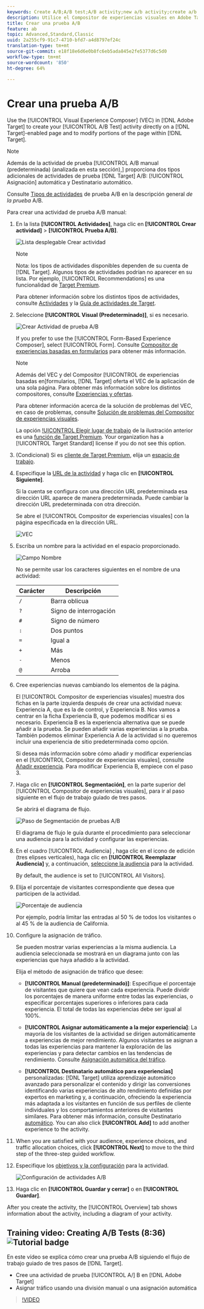 ```yaml
---
keywords: Create A/B;A/B test;A/B activity;new a/b activity;create a/b
description: Utilice el Compositor de experiencias visuales en Adobe Target para crear la actividad de prueba A/B directamente en una página con Destinatario habilitado y para modificar partes de la página dentro de Destinatario.
title: Crear una prueba A/B
feature: ab
topic: Advanced,Standard,Classic
uuid: 2a255cf9-91c7-4710-bfd7-a4d8797ef24c
translation-type: tm+mt
source-git-commit: e18f18e6d6e0b8fc6eb5ada845e2fe5377d6c5d0
workflow-type: tm+mt
source-wordcount: '850'
ht-degree: 64%

---
```



# Crear una prueba A/B

Use the [!UICONTROL Visual Experience Composer] (VEC) in [!DNL Adobe Target] to create your [!UICONTROL A/B Test] activity directly on a [!DNL Target]-enabled page and to modify portions of the page within [!DNL Target].

>[!NOTE]
>
>Además de la actividad de prueba [!UICONTROL A/B manual (predeterminada) (analizada en esta sección),] proporciona dos tipos adicionales de actividades de prueba [!DNL Target]  A/B: [!UICONTROL Asignación] automática y Destinatario automático.
>
>Consulte [Tipos de actividades](/help/c-activities/t-test-ab/test-ab.md#types) de prueba A/B en la descripción general *de la prueba* A/B.

Para crear una actividad de prueba  A/B manual:

1. En la lista **[!UICONTROL Actividades]**, haga clic en **[!UICONTROL Crear actividad]** > **[!UICONTROL Prueba A/B]**.

   ![Lista desplegable Crear actividad](/help/c-activities/t-test-ab/t-test-create-ab/assets/ab_select-new.png)

   >[!NOTE]
   >
   >Nota: los tipos de actividades disponibles dependen de su cuenta de [!DNL Target]. Algunos tipos de actividades podrían no aparecer en su lista. Por ejemplo, [!UICONTROL Recommendations] es una funcionalidad de [Target Premium](/help/c-intro/intro.md#premium).
   >
   >Para obtener información sobre los distintos tipos de actividades, consulte [Actividades](../../../c-activities/activities.md#concept_D317A95A1AB54674BA7AB65C7985BA03) y la [Guía de actividades de Target](/help/c-activities/target-activities-guide.md).

1. Seleccione **[!UICONTROL Visual (Predeterminado)]**, si es necesario.

   ![Crear Actividad de prueba A/B](/help/c-activities/t-test-ab/t-test-create-ab/assets/create-ab.png)

   If you prefer to use the [!UICONTROL Form-Based Experience Composer], select [!UICONTROL Form]. Consulte [Compositor de experiencias basadas en formularios](/help/c-experiences/form-experience-composer.md) para obtener más información.

   >[!NOTE]
   >
   >Además del VEC y del Compositor [!UICONTROL de experiencias basadas en]formularios, [!DNL Target] oferta el VEC de la aplicación de una sola página. Para obtener más información sobre los distintos compositores, consulte [Experiencias y ofertas](/help/c-experiences/experiences.md).
   >
   >Para obtener información acerca de la solución de problemas del VEC, en caso de problemas, consulte [Solución de problemas del Compositor de experiencias visuales](/help/c-experiences/c-visual-experience-composer/r-troubleshoot-composer/troubleshoot-composer.md).
   >
   >La opción [!UICONTROL Elegir lugar de trabajo](/help/administrating-target/c-user-management/property-channel/property-channel.md) de la ilustración anterior es una [función de Target Premium](/help/c-intro/intro.md). Your organization has a [!UICONTROL Target Standard] license if you do not see this option.

1. (Condicional) Si es [cliente de Target Premium](/help/c-intro/intro.md#premium), elija un [espacio de trabajo](/help/administrating-target/c-user-management/property-channel/property-channel.md).

1. Especifique la [URL de la actividad](/help/c-activities/t-test-ab/t-test-create-ab/ab-activity-url.md) y haga clic en **[!UICONTROL Siguiente]**.

   Si la cuenta se configura con una dirección URL predeterminada esa dirección URL aparece de manera predeterminada. Puede cambiar la dirección URL predeterminada con otra dirección.

   Se abre el [!UICONTROL Compositor de experiencias visuales] con la página especificada en la dirección URL.

   ![VEC](/help/c-activities/t-test-ab/t-test-create-ab/assets/vec-new.png)

1. Escriba un nombre para la actividad en el espacio proporcionado.

   ![Campo Nombre](/help/c-activities/t-test-ab/t-test-create-ab/assets/ab_newname-new.png)

   No se permite usar los caracteres siguientes en el nombre de una actividad:

   | Carácter | Descripción |
   |--- |--- |
   | `/` | Barra oblicua |
   | `?` | Signo de interrogación |
   | `#` | Signo de número |
   | `:` | Dos puntos |
   | `=` | Igual a |
   | `+` | Más |
   | `-` | Menos |
   | `@` | Arroba |

1. Cree experiencias nuevas cambiando los elementos de la página.

   El [!UICONTROL Compositor de experiencias visuales] muestra dos fichas en la parte izquierda después de crear una actividad nueva: Experiencia A, que es la de control, y Experiencia B. Nos vamos a centrar en la ficha Experiencia B, que podemos modificar si es necesario. Experiencia B es la experiencia alternativa que se puede añadir a la prueba. Se pueden añadir varias experiencias a la prueba. También podemos eliminar Experiencia A de la actividad si no queremos incluir una experiencia de sitio predeterminada como opción.

   Si desea más información sobre cómo añadir y modificar experiencias en el [!UICONTROL Compositor de experiencias visuales], consulte  [Añadir experiencia](../../../c-activities/t-test-ab/t-test-create-ab/ab-add-experience.md#task_454646F2895242D3B92DC395A0CE1A00). Para modificar Experiencia B, empiece con el paso 3.

1. Haga clic en **[!UICONTROL Segmentación]**, en la parte superior del [!UICONTROL Compositor de experiencias visuales], para ir al paso siguiente en el flujo de trabajo guiado de tres pasos.

   Se abrirá el diagrama de flujo.

   ![Paso de Segmentación de pruebas A/B](/help/c-activities/t-test-ab/t-test-create-ab/assets/ab_flow-new.png)

   El diagrama de flujo le guía durante el procedimiento para seleccionar una audiencia para la actividad y configurar las experiencias.

1. En el cuadro [!UICONTROL Audiencia] , haga clic en el icono de edición (tres elipses verticales), haga clic en **[!UICONTROL Reemplazar Audiencia]** y, a continuación, [seleccione la audiencia](/help/c-activities/t-test-ab/t-test-create-ab/ab-audience.md) para la actividad.

   By default, the audience is set to [!UICONTROL All Visitors].

1. Elija el porcentaje de visitantes correspondiente que desea que participen de la actividad.

   ![Porcentaje de audiencia](/help/c-activities/t-test-ab/t-test-create-ab/assets/audperc-new.png)

   Por ejemplo, podría limitar las entradas al 50 % de todos los visitantes o al 45 % de la audiencia de California.

1. Configure la asignación de tráfico.

   Se pueden mostrar varias experiencias a la misma audiencia. La audiencia seleccionada se mostrará en un diagrama junto con las experiencias que haya añadido a la actividad.

   Elija el método de asignación de tráfico que desee:

   * **[!UICONTROL Manual (predeterminado)]**: Especifique el porcentaje de visitantes que quiere que vean cada experiencia. Puede dividir los porcentajes de manera uniforme entre todas las experiencias, o especificar porcentajes superiores o inferiores para cada experiencia. El total de todas las experiencias debe ser igual al 100%.

   * **[!UICONTROL Asignar automáticamente a la mejor experiencia]**: La mayoría de los visitantes de la actividad se dirigen automáticamente a experiencias de mejor rendimiento. Algunos visitantes se asignan a todas las experiencias para mantener la exploración de las experiencias y para detectar cambios en las tendencias de rendimiento. Consulte [Asignación automática del tráfico](../../../c-activities/automated-traffic-allocation/automated-traffic-allocation.md#concept_A1407678796B4C569E94CBA8A9F7F5D4).

   * **[!UICONTROL Destinatario automático para experiencias]** personalizadas: [!DNL Target] utiliza aprendizaje automático avanzado para personalizar el contenido y dirigir las conversiones identificando varias experiencias de alto rendimiento definidas por expertos en marketing y, a continuación, ofreciendo la experiencia más adaptada a los visitantes en función de sus perfiles de cliente individuales y los comportamientos anteriores de visitantes similares. Para obtener más información, consulte Destinatario [automático](/help/c-activities/auto-target/auto-target-to-optimize.md).
   You can also click **[!UICONTROL Add]** to add another experience to the activity.

1. When you are satisfied with your audience, experience choices, and traffic allocation choices, click **[!UICONTROL Next]** to move to the third step of the three-step guided workflow.

1. Especifique los [objetivos y la configuración](/help/c-activities/t-test-ab/t-test-create-ab/ab-goals-and-settings.md) para la actividad.

   ![Configuración de actividades A/B](/help/c-activities/t-test-ab/t-test-create-ab/assets/ab_settings-new.png)

1. Haga clic en **[!UICONTROL Guardar y cerrar]** o en **[!UICONTROL Guardar]**.

After you create the activity, the [!UICONTROL Overview] tab shows information about the activity, including a diagram of your activity.

## Training video: Creating A/B Tests (8:36) ![Tutorial badge](/help/assets/tutorial.png)

En este vídeo se explica cómo crear una prueba A/B siguiendo el flujo de trabajo guiado de tres pasos de [!DNL Target].

* Cree una actividad de prueba [!UICONTROL A/] B en [!DNL Adobe Target]
* Asignar tráfico usando una división manual o una asignación automática

>[!VIDEO](https://video.tv.adobe.com/v/17391)
